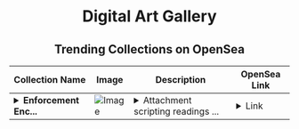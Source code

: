 <div align="center">

# Digital Art Gallery

## Trending Collections on OpenSea

| Collection Name                       | Image                                                                                     | Description                       | OpenSea Link                                                                                          |
|---------------------------------------|-------------------------------------------------------------------------------------------|-----------------------------------|--------------------------------------------------------------------------------------------------------|
| **<details><summary>Enforcement Enc...</summary>Enforcement Encoding Samples</details>** | ![Image](https://i.seadn.io/s/raw/files/23ee79ebad83f53d6c2defcbdc88eab8.jpg?w=500&auto=format?w=200&auto=format) | <details><summary>Attachment scripting readings ...</summary>Attachment scripting readings sale fruits academics walter assist</details> | <details><summary>Link</summary>[Enforcement Encoding Samples](https://opensea.io/collection/enforcement-encoding-samples)</details> |

</div>